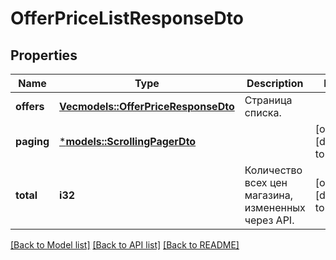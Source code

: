 # OfferPriceListResponseDto

## Properties
Name | Type | Description | Notes
------------ | ------------- | ------------- | -------------
**offers** | [**Vec<models::OfferPriceResponseDto>**](OfferPriceResponseDTO.md) | Страница списка. | 
**paging** | [***models::ScrollingPagerDto**](ScrollingPagerDTO.md) |  | [optional] [default to None]
**total** | **i32** | Количество всех цен магазина, измененных через API. | [optional] [default to None]

[[Back to Model list]](../README.md#documentation-for-models) [[Back to API list]](../README.md#documentation-for-api-endpoints) [[Back to README]](../README.md)


